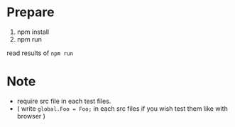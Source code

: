 Prepare
=======

 1. npm install
 2. npm run
 
read results of `npm run`

Note
====

 * require src file in each test files.
 * ( write `global.Foo = Foo;` in each src files if you wish test them like with browser )
